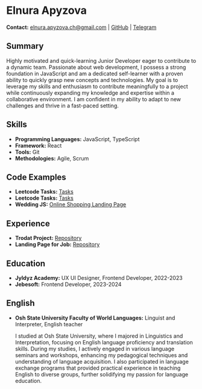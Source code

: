 # Elnura Apyzova

**Contact:** elnura.apyzova.ch@gmail.com | [GitHub](https://github.com/ElyaApyzova) | [Telegram](https://telegram.com/elya_8887)

## Summary

Highly motivated and quick-learning Junior Developer eager to contribute to a dynamic team. Passionate about web development, I possess a strong foundation in JavaScript and am a dedicated self-learner with a proven ability to quickly grasp new concepts and technologies. My goal is to leverage my skills and enthusiasm to contribute meaningfully to a project while continuously expanding my knowledge and expertise within a collaborative environment. I am confident in my ability to adapt to new challenges and thrive in a fast-paced setting.

## Skills

- **Programming Languages:** JavaScript, TypeScript
- **Framework:** React
- **Tools:** Git
- **Methodologies:** Agile, Scrum

## Code Examples

- **Leetcode Tasks:** [Tasks](https://github.com/ElyaApyzova/Leetcode1.git)
- **Leetcode Tasks:** [Tasks](https://github.com/ElyaApyzova/leetcode-tasks.git)
- **Wedding JS:** [Online Shopping Landing Page](https://github.com/ElyaApyzova/Wedding-js.git)

## Experience

- **Trodat Project:** [Repository](https://github.com/ElyaApyzova/trodat_project.git)
- **Landing Page for Job:** [Repository](https://github.com/ElyaApyzova/Landing-Page-for-job.git)

## Education

- **Jyldyz Academy:** UX UI Designer, Frontend Developer, 2022-2023
- **Jebesoft:** Frontend Developer, 2023-2024

## English

- **Osh State University Faculty of World Languages:** Linguist and Interpreter, English teacher

  I studied at Osh State University, where I majored in Linguistics and Interpretation, focusing on English language proficiency and translation skills. During my studies, I actively engaged in various language seminars and workshops, enhancing my pedagogical techniques and understanding of language acquisition. I also participated in language exchange programs that provided practical experience in teaching English to diverse groups, further solidifying my passion for language education.
